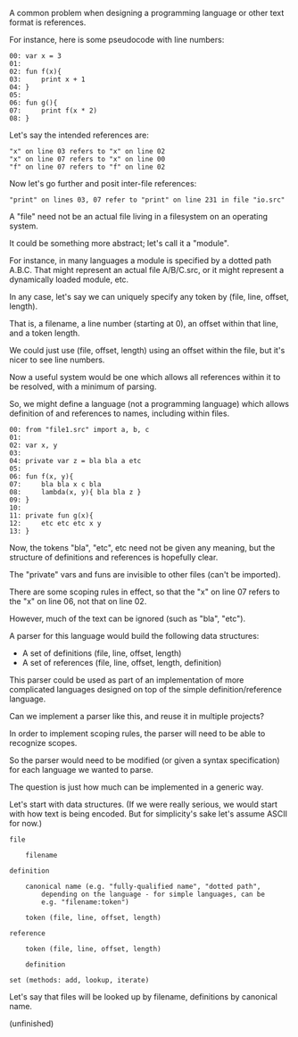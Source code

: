 
A common problem when designing a programming language or other text format
is references.

For instance, here is some pseudocode with line numbers:

    00: var x = 3
    01:
    02: fun f(x){
    03:     print x + 1
    04: }
    05:
    06: fun g(){
    07:     print f(x * 2)
    08: }

Let's say the intended references are:

    "x" on line 03 refers to "x" on line 02
    "x" on line 07 refers to "x" on line 00
    "f" on line 07 refers to "f" on line 02

Now let's go further and posit inter-file references:

    "print" on lines 03, 07 refer to "print" on line 231 in file "io.src"

A "file" need not be an actual file living in a filesystem on an operating
system.

It could be something more abstract; let's call it a "module".

For instance, in many languages a module is specified by a dotted path A.B.C.
That might represent an actual file A/B/C.src, or it might represent a
dynamically loaded module, etc.

In any case, let's say we can uniquely specify any token by (file, line,
offset, length).

That is, a filename, a line number (starting at 0), an offset within that line,
and a token length.

We could just use (file, offset, length) using an offset within the file, but
it's nicer to see line numbers.

Now a useful system would be one which allows all references within it to be
resolved, with a minimum of parsing.

So, we might define a language (not a programming language) which allows
definition of and references to names, including within files.

    00: from "file1.src" import a, b, c
    01:
    02: var x, y
    03:
    04: private var z = bla bla a etc
    05:
    06: fun f(x, y){
    07:     bla bla x c bla
    08:     lambda(x, y){ bla bla z }
    09: }
    10:
    11: private fun g(x){
    12:     etc etc etc x y
    13: }

Now, the tokens "bla", "etc", etc need not be given any meaning, but the
structure of definitions and references is hopefully clear.

The "private" vars and funs are invisible to other files (can't be imported).

There are some scoping rules in effect, so that the "x" on line 07 refers to
the "x" on line 06, not that on line 02.

However, much of the text can be ignored (such as "bla", "etc").

A parser for this language would build the following data structures:

* A set of definitions (file, line, offset, length)
* A set of references (file, line, offset, length, definition)

This parser could be used as part of an implementation of more complicated
languages designed on top of the simple definition/reference language.

Can we implement a parser like this, and reuse it in multiple projects?

In order to implement scoping rules, the parser will need to be able to
recognize scopes.

So the parser would need to be modified (or given a syntax specification)
for each language we wanted to parse.

The question is just how much can be implemented in a generic way.

Let's start with data structures.
(If we were really serious, we would start with how text is being encoded.
But for simplicity's sake let's assume ASCII for now.)

    file

        filename

    definition

        canonical name (e.g. "fully-qualified name", "dotted path",
            depending on the language - for simple languages, can be
            e.g. "filename:token")

        token (file, line, offset, length)

    reference

        token (file, line, offset, length)

        definition

    set (methods: add, lookup, iterate)

Let's say that files will be looked up by filename, definitions by canonical
name.

(unfinished)
